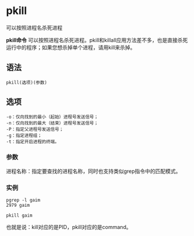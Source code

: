 pkill
===

可以按照进程名杀死进程


**pkill命令** 可以按照进程名杀死进程。pkill和killall应用方法差不多，也是直接杀死运行中的程序；如果您想杀掉单个进程，请用kill来杀掉。

## 语法

```
pkill(选项)(参数)
```

## 选项

```
-o：仅向找到的最小（起始）进程号发送信号；
-n：仅向找到的最大（结束）进程号发送信号；
-P：指定父进程号发送信号；
-g：指定进程组；
-t：指定开启进程的终端。
```

### 参数

进程名称：指定要查找的进程名称，同时也支持类似grep指令中的匹配模式。

### 实例

```
pgrep -l gaim
2979 gaim

pkill gaim
```

也就是说：kill对应的是PID，pkill对应的是command。



